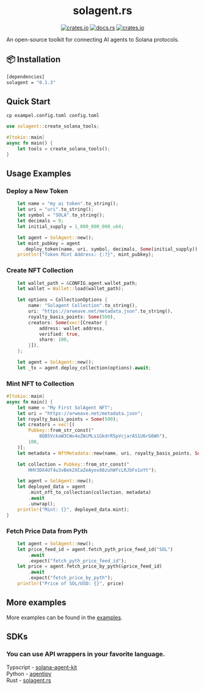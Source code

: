 <div align="center">

# solagent.rs   
  [<img alt="crates.io" src="https://img.shields.io/crates/v/solagent?style=for-the-badge&logo=rust">](https://crates.io/crates/solagent)
  [<img alt="docs.rs" src="https://img.shields.io/docsrs/solagent?style=for-the-badge&logo=docs.rs">](https://docs.rs/solagent)
  [<img alt="crates.io" src="https://img.shields.io/crates/d/solagent?style=for-the-badge&logo=rust">](https://crates.io/crates/solagent)

</div>

An open-source toolkit for connecting AI agents to Solana protocols.

## 📦 Installation

```bash
[dependencies]
solagent = "0.1.3"
```

## Quick Start
```shell
cp exampel.config.toml config.toml
```
```rust
use solagent::create_solana_tools;

#[tokio::main]
async fn main() {
    let tools = create_solana_tools();
}
```

## Usage Examples
### Deploy a New Token
```rust
    let name = "my ai token".to_string();
    let uri = "uri".to_string();
    let symbol = "SOLA".to_string();
    let decimals = 9;
    let initial_supply = 1_000_000_000_u64;

    let agent = SolAgent::new();
    let mint_pubkey = agent
      .deploy_token(name, uri, symbol, decimals, Some(initial_supply)).await;
    println!("Token Mint Address: {:?}", mint_pubkey);
```

### Create NFT Collection
```rust
    let wallet_path = &CONFIG.agent.wallet_path;
    let wallet = Wallet::load(wallet_path);

    let options = CollectionOptions {
        name: "Solagent Collection".to_string(),
        uri: "https://arweave.net/metadata.json".to_string(),
        royalty_basis_points: Some(500),
        creators: Some(vec![Creator {
            address: wallet.address,
            verified: true,
            share: 100,
        }]),
    };

    let agent = SolAgent::new();
    let _tx = agent.deploy_collection(options).await;
```

### Mint NFT to Collection
```rust
#[tokio::main]
async fn main() {
    let name = "My First SolAgent NFT";
    let uri = "https://arweave.net/metadata.json";
    let royalty_basis_points = Some(500);
    let creators = vec![(
        Pubkey::from_str_const("
            8QB5VckaW3CWv4oZWiMLs1GkdrR5pVcjarAS1U6rG6Wh"),
        100,
    )];
    let metadata = NftMetadata::new(name, uri, royalty_basis_points, Some(creators));

    let collection = Pubkey::from_str_const("
        HHV3DX4UT4u3vBek2XCaZeAyox88zuhWfcLRJbFx1oYt");

    let agent = SolAgent::new();
    let deployed_data = agent
        .mint_nft_to_collection(collection, metadata)
        .await
        .unwrap();
    println!("Mint: {}", deployed_data.mint);
}
```

### Fetch Price Data from Pyth
```rust
    let agent = SolAgent::new();
    let price_feed_id = agent.fetch_pyth_price_feed_id("SOL")
        .await
        .expect("fetch_pyth_price_feed_id");
    let price = agent.fetch_price_by_pyth(&price_feed_id)
        .await
        .expect("fetch_price_by_pyth");
    println!("Price of SOL/USD: {}", price)
```

## More examples
More examples can be found in the [examples](examples/).  

## SDKs
### You can use API wrappers in your favorite language.
Typscript - [solana-agent-kit](https://github.com/sendaifun/solana-agent-kit)  
Python - [agentipy](https://github.com/niceberginc/agentipy)  
Rust - [solagent.rs](https://github.com/zTgx/solagent.rs)
